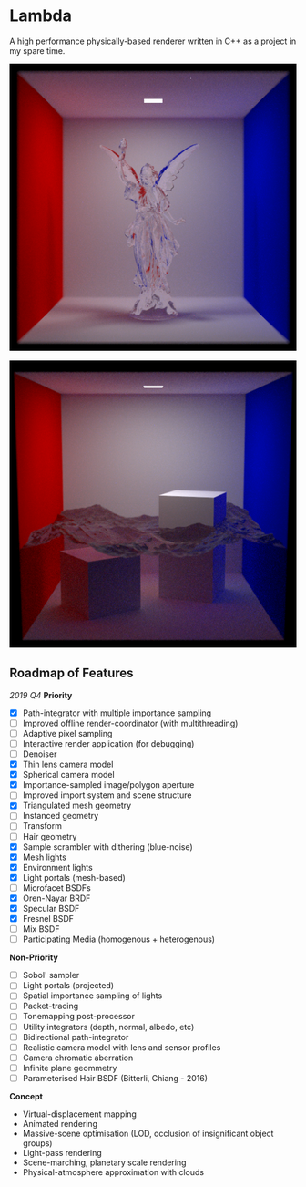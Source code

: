 # Lambda
A high performance physically-based renderer written in C++ as a project in my spare time.

![Example Render of the Lucy statue using FresnelBSDF and Oren-NayarBRDF](https://github.com/Zoophish/Lambda/blob/master/repo_resources/glass_lucy_2.png)

![Ocean render test @400spp](https://github.com/Zoophish/Lambda/blob/master/repo_resources/ocean_2.png)

## Roadmap of Features
*2019 Q4*
**Priority**
 - [x] Path-integrator with multiple importance sampling
 - [ ] Improved offline render-coordinator (with multithreading)
 - [ ] Adaptive pixel sampling
 - [ ] Interactive render application (for debugging)
 - [ ] Denoiser
 - [x] Thin lens camera model
 - [x] Spherical camera model
 - [x] Importance-sampled image/polygon aperture
 - [ ] Improved import system and scene structure
 - [x] Triangulated mesh geometry
 - [ ] Instanced geometry
 - [ ] Transform
 - [ ] Hair geometry
 - [x] Sample scrambler with dithering (blue-noise)
 - [x] Mesh lights
 - [x] Environment lights
 - [x] Light portals (mesh-based)
 - [ ] Microfacet BSDFs
 - [x] Oren-Nayar BRDF
 - [x] Specular BSDF
 - [x] Fresnel BSDF
 - [ ] Mix BSDF
 - [ ] Participating Media (homogenous + heterogenous)

**Non-Priority**
 - [ ] Sobol' sampler
 - [ ] Light portals (projected)
 - [ ] Spatial importance sampling of lights
 - [ ] Packet-tracing
 - [ ] Tonemapping post-processor
 - [ ] Utility integrators (depth, normal, albedo, etc)
 - [ ] Bidirectional path-integrator
 - [ ] Realistic camera model with lens and sensor profiles
 - [ ] Camera chromatic aberration
 - [ ] Infinite plane geommetry
 - [ ] Parameterised Hair BSDF (Bitterli, Chiang - 2016)

 **Concept**
 - Virtual-displacement mapping
 - Animated rendering
 - Massive-scene optimisation (LOD, occlusion of insignificant object groups)
 - Light-pass rendering
 - Scene-marching, planetary scale rendering
 - Physical-atmosphere approximation with clouds